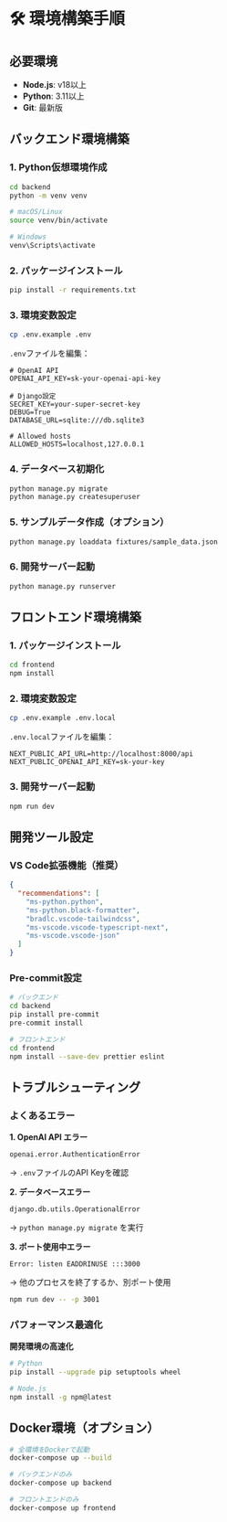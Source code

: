 # 🛠️ 環境構築手順

## 必要環境

- **Node.js**: v18以上
- **Python**: 3.11以上
- **Git**: 最新版

## バックエンド環境構築

### 1. Python仮想環境作成
```bash
cd backend
python -m venv venv

# macOS/Linux
source venv/bin/activate

# Windows
venv\Scripts\activate
```

### 2. パッケージインストール
```bash
pip install -r requirements.txt
```

### 3. 環境変数設定
```bash
cp .env.example .env
```

`.env`ファイルを編集：
```env
# OpenAI API
OPENAI_API_KEY=sk-your-openai-api-key

# Django設定
SECRET_KEY=your-super-secret-key
DEBUG=True
DATABASE_URL=sqlite:///db.sqlite3

# Allowed hosts
ALLOWED_HOSTS=localhost,127.0.0.1
```

### 4. データベース初期化
```bash
python manage.py migrate
python manage.py createsuperuser
```

### 5. サンプルデータ作成（オプション）
```bash
python manage.py loaddata fixtures/sample_data.json
```

### 6. 開発サーバー起動
```bash
python manage.py runserver
```

## フロントエンド環境構築

### 1. パッケージインストール
```bash
cd frontend
npm install
```

### 2. 環境変数設定
```bash
cp .env.example .env.local
```

`.env.local`ファイルを編集：
```env
NEXT_PUBLIC_API_URL=http://localhost:8000/api
NEXT_PUBLIC_OPENAI_API_KEY=sk-your-key
```

### 3. 開発サーバー起動
```bash
npm run dev
```

## 開発ツール設定

### VS Code拡張機能（推奨）
```json
{
  "recommendations": [
    "ms-python.python",
    "ms-python.black-formatter",
    "bradlc.vscode-tailwindcss",
    "ms-vscode.vscode-typescript-next",
    "ms-vscode.vscode-json"
  ]
}
```

### Pre-commit設定
```bash
# バックエンド
cd backend
pip install pre-commit
pre-commit install

# フロントエンド  
cd frontend
npm install --save-dev prettier eslint
```

## トラブルシューティング

### よくあるエラー

**1. OpenAI API エラー**
```
openai.error.AuthenticationError
```
→ `.env`ファイルのAPI Keyを確認

**2. データベースエラー**
```
django.db.utils.OperationalError
```
→ `python manage.py migrate` を実行

**3. ポート使用中エラー**
```
Error: listen EADDRINUSE :::3000
```
→ 他のプロセスを終了するか、別ポート使用
```bash
npm run dev -- -p 3001
```

### パフォーマンス最適化

**開発環境の高速化**
```bash
# Python
pip install --upgrade pip setuptools wheel

# Node.js
npm install -g npm@latest
```

## Docker環境（オプション）

```bash
# 全環境をDockerで起動
docker-compose up --build

# バックエンドのみ
docker-compose up backend

# フロントエンドのみ  
docker-compose up frontend
```